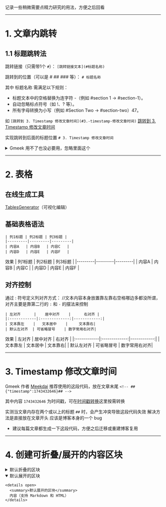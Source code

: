 <!-- ##{"timestamp":1743432646}## -->

记录一些稍微需要点精力研究的用法，方便之后回看

--------------------------------------------------------------------------------------------------
# 1. 文章内跳转

## 1.1 标题跳转法
跳转链接（只需带1个 `#`）：
`[跳转链接文本](#标题名称)`

跳转到的位置（可以是 # ## ### 等）：
`# 标题名称`

其中 标题名称 需满足以下规则：
- 标题文本中的空格替换为连字符 -（例如 #section 1 → #section-1）。
- 自动忽略标点符号（如 !、? 等）。
- 所有字母转换为小写（例如 #Section Two → #section-two）47。

如
`[跳转到 3. Timestamp 修改文章时间](#3.-timestamp-修改文章时间)`
[跳转到 3. Timestamp 修改文章时间](#3.-timestamp-修改文章时间)

实现跳转到后面的标题位置 `# 3. Timestamp 修改文章时间`


<details><summary>Gmeek 用不了也没必要用，忽略里面这个</summary>

## 1.2 自定义锚点法

通过 HTML 标签定义锚点，适用于跳转到任意位置（非标题区域）

规则
- 锚点名称需全小写，且避免使用空格和特殊字符。
- 若跳转位置在代码块或复杂格式区域，建议使用 <span> 或 <div> 包裹锚点标签

跳转链接：（带1个 `#`）
`[跳转链接文本](#自定义锚点名)`

跳转到的位置：（不需要带 `#`）
`<a id="自定义锚点名"></a> 或 <span id="自定义锚点名"></span>`

如
`[跳转到“2. 表格”的“基础表格语法”的效果位置](#自定义锚点法)`
[跳转到“2. 表格”的“基础表格语法”的效果位置](#自定义锚点法)

实现跳转到“2. 表格”的“基础表格语法”的效果位置带代码 `<a id="自定义锚点法"></a>` 的地方

</details>

--------------------------------------------------------------------------------------------------
# 2. 表格

## 在线生成工具
[TablesGenerator](https://www.tablesgenerator.com/markdown_tables)（可视化编辑）

## 基础表格语法
```
| 列1标题 | 列2标题 | 列3标题 |
|---------|---------|---------|
| 内容A   | 内容B   | 内容C   |
| 内容D   | 内容E   | 内容F   |
```

效果
| 列1标题 | 列2标题 | 列3标题 |
|---------|---------|---------|
| 内容A   | 内容B   | 内容C   |
| 内容D   | 内容E   | 内容F   |

## 对齐控制
通过 : 符号定义列对齐方式：
//文本内容本身放置靠左靠右空格哪边多都没所谓，对齐主要是靠第二行的 `:` 和 `-` 的摆法来控制

```
| 左对齐      |    居中对齐    |      右对齐 |
|:------------|:-------------:|------------:|
| 文本靠左    |   文本居中    |     文本靠右|
| 默认左对齐  | 可省略冒号    | 数字常用右对齐|
```

效果
| 左对齐      |    居中对齐    |      右对齐 |
|:------------|:-------------:|------------:|
| 文本靠左    |   文本居中    |     文本靠右|
| 默认左对齐  | 可省略冒号    | 数字常用右对齐|


--------------------------------------------------------------------------------------------------
# 3. Timestamp 修改文章时间

Gmeek 作者 [Meekdai](https://github.com/Meekdai) 推荐使用的这段代码，放在文章末尾
`<!-- ##{"timestamp":1743432646}## -->`

其中内容 `1743432646` 为时间戳，可在[时间戳转换](https://tool.lu/timestamp)这里按需转换

实测当文章内存在两个或以上的标题 `##` 时，会产生冲突导致这段代码失效
解决方法是直接放在文章开头
应该是博客本身的一个 bug

- 建议每篇文章都生成一下这段代码，方便之后迁移或重建博客复用

--------------------------------------------------------------------------------------------------
# 4. 创建可折叠/展开的内容区块

<details>
  <summary>默认折叠的区块</summary> 

```
<details>
  <summary>默认折叠的区块</summary> 
  这里是被折叠的内容（支持 Markdown 和 HTML）
</details>
```

</details>


<details open>
  <summary>默认展开的区块</summary>

```
<details open>
  <summary>默认展开的区块</summary>
  内容（支持 Markdown 和 HTML）
</details>
```

</details>